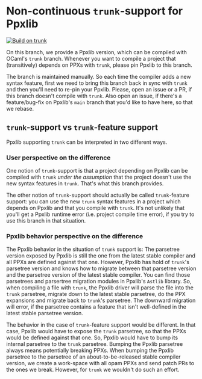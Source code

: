 # Non-continuous `trunk`-support for Ppxlib

[![Build on `trunk`](https://github.com/ocaml-ppx/ppxlib/actions/workflows/build.yml/badge.svg?branch=trunk-support)](https://github.com/ocaml-ppx/ppxlib/actions/workflows/build.yml)

On this branch, we provide a Ppxlib version, which can be compiled with
OCaml's `trunk` branch. Whenever you want to compile a project that
(transitively) depends on PPXs with `trunk`, please pin Ppxlib to
this branch.

The branch is maintained manually. So each time the compiler adds a new
syntax feature, first we need to bring this branch back in sync with
`trunk` and then you'll need to re-pin your Ppxlib. Please, open an
issue or a PR, if this branch doesn't compile with `trunk`. Also open
an issue, if there's a feature/bug-fix on Ppxlib's `main` branch that
you'd like to have here, so that we rebase.

## `trunk`-support vs `trunk`-feature support

Ppxlib supporting `trunk` can be interpreted in two different ways.

### User perspective on the difference

One notion of `trunk`-support is that a project depending on Ppxlib can
be compiled with `trunk` _under the assumption_ that the project
doesn't use the new syntax features in `trunk`. That's what this branch
provides.

The other notion of `trunk`-support should actually be called
`trunk`-feature support: you can use the new `trunk` syntax features
in a project which depends on Ppxlib and that you compile with `trunk`.
It's not unlikely that you'll get a Ppxlib runtime error (i.e. project
compile time error), if you try to use this branch in that situation.

### Ppxlib behavior perspective on the difference

The Ppxlib behavior in the situation of `trunk` support is: The parsetree
version exposed by Ppxlib is still the one from the latest stable compiler
and all PPXs are defined against that one. However, Ppxlib has hold of
`trunk`'s parsetree version and knows how to migrate between that
parsetree version and the parsetree version of the latest stable compiler.
You can find those parsetrees and parsertree migration modules in Ppxlib's
`Astlib` library. So, when compiling a file with `trunk`, the Ppxlib driver
will parse the file into the `trunk` parsetree, migrate down to the latest
stable parsetree, do the PPX expansions and migrate back to `trunk`'s
parsetree. The downward migration will error, if the parsetree contains a
feature that isn't well-defined in the latest stable parsetree version.

The behavior in the case of `trunk`-feature support would be different.
In that case, Ppxlib would have to expose the `trunk` parsetree, so that
the PPXs would be defined against that one. So, Ppxlib would have to bump
its internal parsetree to the `trunk` parsetree. Bumping the Ppxlib parsetree
always means potentially breaking PPXs. When bumping the Ppxlib parsetree
to the parsetree of an about-to-be-released stable compiler version, we
create a work-space with all opam PPXs and send patch PRs to the ones we
break. However, for `trunk` we wouldn't do such an effort.
